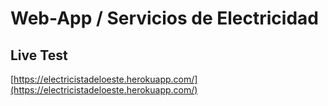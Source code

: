 # Web-App / Servicios de Electricidad

## Live Test

[https://electricistadeloeste.herokuapp.com/](https://electricistadeloeste.herokuapp.com/)
